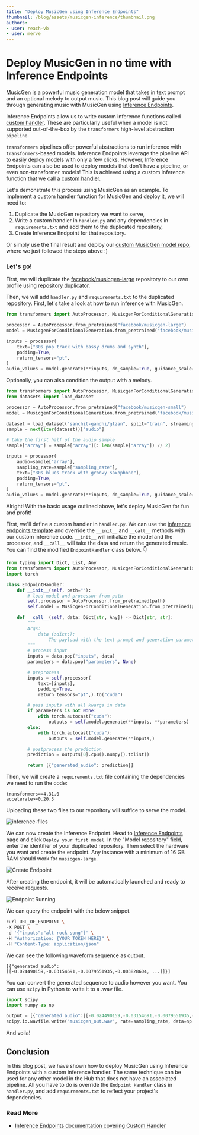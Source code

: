 ```yaml
---
title: "Deploy MusicGen using Inference Endpoints" 
thumbnail: /blog/assets/musicgen-inference/thumbnail.png
authors:
- user: reach-vb 
- user: merve
---
```


<h1> Deploy MusicGen in no time with Inference Endpoints </h1>

<!-- {blog_metadata} -->
<!-- {authors} -->

[MusicGen](https://huggingface.co/docs/transformers/main/en/model_doc/musicgen) is a powerful music generation model that takes in text prompt and an optional melody to output music. This blog post will guide you through generating music with MusicGen using [Inference Endpoints](https://huggingface.co/inference-endpoints). 

Inference Endpoints allow us to write custom inference functions called [custom handler](https://huggingface.co/docs/inference-endpoints/guides/custom_handler). These are particularly useful when a model is not supported out-of-the-box by the `transformers` high-level abstraction `pipeline`.

`transformers` pipelines offer powerful abstractions to run inference with `transformers`-based models. Inference Endpoints leverage the pipeline API to easily deploy models with only a few clicks. However, Inference Endpoints can also be used to deploy models that don't have a pipeline, or even non-transformer models! This is achieved using a custom inference function that we call a [custom handler](https://huggingface.co/docs/inference-endpoints/guides/custom_handler).

Let's demonstrate this process using MusicGen as an example. To implement a custom handler function for MusicGen and deploy it, we will need to:

1. Duplicate the MusicGen repository we want to serve,
2. Write a custom handler in `handler.py` and any dependencies in `requirements.txt` and add them to the duplicated repository,
3. Create Inference Endpoint for that repository.

Or simply use the final result and deploy our [custom MusicGen model repo](https://huggingface.co/reach-vb/musicgen-large-fp16-endpoint), where we just followed the steps above :)

### Let's go!

First, we will duplicate the [facebook/musicgen-large](https://huggingface.co/facebook/musicgen-large) repository to our own profile using [repository duplicator](https://huggingface.co/spaces/osanseviero/repo_duplicator).

Then, we will add `handler.py` and `requirements.txt` to the duplicated repository.
First, let's take a look at how to run inference with MusicGen.

```python
from transformers import AutoProcessor, MusicgenForConditionalGeneration

processor = AutoProcessor.from_pretrained("facebook/musicgen-large")
model = MusicgenForConditionalGeneration.from_pretrained("facebook/musicgen-large")

inputs = processor(
    text=["80s pop track with bassy drums and synth"],
    padding=True,
    return_tensors="pt",
)
audio_values = model.generate(**inputs, do_sample=True, guidance_scale=3, max_new_tokens=256)
```

Optionally, you can also condition the output with a melody. 

```python
from transformers import AutoProcessor, MusicgenForConditionalGeneration
from datasets import load_dataset

processor = AutoProcessor.from_pretrained("facebook/musicgen-small")
model = MusicgenForConditionalGeneration.from_pretrained("facebook/musicgen-small")

dataset = load_dataset("sanchit-gandhi/gtzan", split="train", streaming=True)
sample = next(iter(dataset))["audio"]

# take the first half of the audio sample
sample["array"] = sample["array"][: len(sample["array"]) // 2]

inputs = processor(
    audio=sample["array"],
    sampling_rate=sample["sampling_rate"],
    text=["80s blues track with groovy saxophone"],
    padding=True,
    return_tensors="pt",
)
audio_values = model.generate(**inputs, do_sample=True, guidance_scale=3, max_new_tokens=256)
```

Alright! With the basic usage outlined above, let's deploy MusicGen for fun and profit!

First, we'll define a custom handler in `handler.py`. We can use the [inference endpoints template](https://huggingface.co/docs/inference-endpoints/guides/custom_handler#3-customize-endpointhandler) and override the `__init__` and `__call__` methods with our custom inference code. `__init__` will initialize the model and the processor, and `__call__` will take the data and return the generated music. You can find the modified `EndpointHandler` class below. 👇 

```python
from typing import Dict, List, Any
from transformers import AutoProcessor, MusicgenForConditionalGeneration
import torch

class EndpointHandler:
    def __init__(self, path=""):
        # load model and processor from path
        self.processor = AutoProcessor.from_pretrained(path)
        self.model = MusicgenForConditionalGeneration.from_pretrained(path, torch_dtype=torch.float16).to("cuda")

    def __call__(self, data: Dict[str, Any]) -> Dict[str, str]:
        """
        Args:
            data (:dict:):
                The payload with the text prompt and generation parameters.
        """
        # process input
        inputs = data.pop("inputs", data)
        parameters = data.pop("parameters", None)

        # preprocess
        inputs = self.processor(
            text=[inputs],
            padding=True,
            return_tensors="pt",).to("cuda")

        # pass inputs with all kwargs in data
        if parameters is not None:
            with torch.autocast("cuda"):
                outputs = self.model.generate(**inputs, **parameters)
        else:
            with torch.autocast("cuda"):
                outputs = self.model.generate(**inputs,)

        # postprocess the prediction
        prediction = outputs[0].cpu().numpy().tolist()

        return [{"generated_audio": prediction}]
```

Then, we will create a `requirements.txt` file containing the dependencies we need to run the code:

```
transformers==4.31.0
accelerate>=0.20.3
```

Uploading these two files to our repository will suffice to serve the model.

![inference-files](https://huggingface.co/datasets/huggingface/documentation-images/resolve/main/blog/ie_musicgen/files.png)

We can now create the Inference Endpoint. Head to [Inference Endpoints](https://huggingface.co/inference-endpoints) page and click `Deploy your first model`. In the "Model repository" field, enter the identifier of your duplicated repository. Then select the hardware you want and create the endpoint. Any instance with a minimum of 16 GB RAM should work for `musicgen-large`.

![Create Endpoint](https://huggingface.co/datasets/huggingface/documentation-images/resolve/main/blog/ie_musicgen/create_endpoint.png)

After creating the endpoint, it will be automatically launched and ready to receive requests.

![Endpoint Running](https://huggingface.co/datasets/huggingface/documentation-images/resolve/main/blog/ie_musicgen/endpoint_running.png)

We can query the endpoint with the below snippet.

```bash
curl URL_OF_ENDPOINT \
-X POST \
-d '{"inputs":"alt rock song"}' \
-H "Authorization: {YOUR_TOKEN_HERE}" \
-H "Content-Type: application/json"
```

We can see the following waveform sequence as output.
```
[{"generated_audio":[[-0.024490159,-0.03154691,-0.0079551935,-0.003828604, ...]]}]
```

You can convert the generated sequence to audio however you want. You can use `scipy` in Python to write it to a .wav file. 

```python
import scipy
import numpy as np

output = [{"generated_audio":[[-0.024490159,-0.03154691,-0.0079551935,-0.003828604, ...]]}]
scipy.io.wavfile.write("musicgen_out.wav", rate=sampling_rate, data=np.array(output[0]["generated_audio"][0]))
```

And voila! 

## Conclusion

In this blog post, we have shown how to deploy MusicGen using Inference Endpoints with a custom inference handler. The same technique can be used for any other model in the Hub that does not have an associated pipeline. All you have to do is override the `Endpoint Handler` class in `handler.py`, and add `requirements.txt` to reflect your project's dependencies. 

### Read More
- [Inference Endpoints documentation covering Custom Handler](https://huggingface.co/docs/inference-endpoints/guides/custom_handler)
